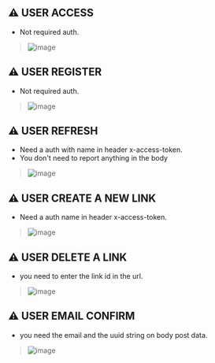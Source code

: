 ## ⚠️ USER ACCESS 
* Not required auth.
 
> ![image](https://user-images.githubusercontent.com/26635578/148277241-f8e733b1-2c20-454b-a71e-2cdc90918e06.png)

## ⚠️ USER REGISTER
* Not required auth.
> ![image](https://user-images.githubusercontent.com/26635578/148277192-ed03d7a5-8315-4302-b130-c6961cdca323.png)

## ⚠️ USER REFRESH
* Need a auth with name in header x-access-token.
* You don't need to report anything in the body
> ![image](https://user-images.githubusercontent.com/26635578/148277858-1b401476-557a-402e-8f46-2cfd2fc8eae8.png)
 
 ## ⚠️ USER CREATE A NEW LINK
 * Need a auth name in header x-access-token.
 > ![image](https://user-images.githubusercontent.com/26635578/148278729-d033ca38-59d2-49d2-af26-63dbe7c6ac12.png)

 ## ⚠️ USER DELETE A LINK
 * you need to enter the link id in the url.
 > ![image](https://user-images.githubusercontent.com/26635578/148279043-f147488c-1d53-45b6-a580-79808d9966b8.png)
 
  ## ⚠️ USER EMAIL CONFIRM
 * you need the email and the uuid string on body post data.
> ![image](https://user-images.githubusercontent.com/70984781/153587386-75940bc2-6f9e-41f6-bc17-1b4fd09a3ace.png)
